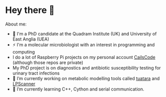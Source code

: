 # Hey there 👋

About me:

- 🧬 I'm a PhD candidate at the Quadram Institute (UK) and University of East Anglia (UEA)
- ⚡ I'm a molecular microbiologist with an interest in programming and computing
- I do a lot of Raspberry Pi projects on my personal account [CailsCode](https://github.com/CailsCodes) (although those repos are private)
- My PhD project is on diagnostics and antibiotic susceptibility testing for urinary tract infections
- 🔭 I’m currently working on metabolic modelling tools called [tuatara](https://github.com/CaileanCarter/tuatara) and [LPScanner](https://github.com/CaileanCarter/LPScanner)
- 🌱 I’m currently learning C++, Cython and serial communication.

